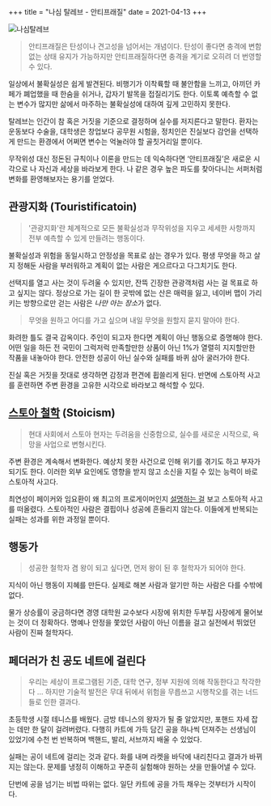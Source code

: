 +++
title = "나심 탈레브 - 안티프래질"
date = 2021-04-13
+++

![나심탈레브](https://bear-images.sfo2.cdn.digitaloceanspaces.com/kang-1662218184.webp)

> 안티프래질은 탄성이나 견고성을 넘어서는 개념이다. 탄성이 좋다면 충격에 변함없는 상태 유지가 가능하지만 안티프래질하다면 충격을 계기로 오히려 더 번영할 수 있다.

일상에서 불확실성은 쉽게 발견된다. 비행기가 이착륙할 때 불안함을 느끼고, 아끼던 카페가 폐업했을 때 한숨을 쉬거나, 갑자기 발목을 접질리기도 한다. 이토록 예측할 수 없는 변수가 많지만 삶에서 마주하는 불확실성에 대하여 깊게 고민하지 못한다.

탈레브는 인간이 참 혹은 거짓을 기준으로 결정하며 실수를 저지른다고 말한다. 환자는 운동보다 수술을, 대학생은 창업보다 공무원 시험을, 정치인은 진실보다 감언을 선택하게 만드는 환경에서 어쩌면 변수는 억눌러야 할 골칫거리일 뿐이다.

무작위성 대신 정돈된 규칙이나 이론을 만드는 데 익숙하다면 ‘안티프래질’은 새로운 시각으로 나 자신과 세상을 바라보게 한다. 나 같은 경우 높은 파도를 찾아다니는 서퍼처럼 변화를 환영해보자는 용기를 얻었다.

## 관광지화 (Touristificatoin)

> '관광지화'란 체계적으로 모든 불확실성과 무작위성을 지우고 세세한 사항까지 전부 예측할 수 있게 만들려는 행동이다.

불확실성과 위험을 동일시하고 안정성을 목표로 삼는 경우가 있다. 평생 무엇을 하고 살지 정해둔 사람을 부러워하고 계획이 없는 사람은 게으르다고 다그치기도 한다.

선택지를 열고 사는 것이 두려울 수 있지만, 잔뜩 긴장한 관광객처럼 사는 걸 목표로 하고 싶지는 않다. 정상으로 가는 길이 한 곳밖에 없는 산은 매력을 잃고, 네이버 맵이 가리키는 방향으로만 걷는 사람은 *나만 아는 장소*가 없다.

> 무엇을 원하고 어디를 가고 싶으며 내일 무엇을 원할지 묻지 말아야 한다.

화려한 틀도 결국 감옥이다. 주인이 되고자 한다면 계획이 아닌 행동으로 증명해야 한다. 어떤 일을 하든 전 국민이 그럭저럭 만족할만한 상품이 아닌 1%가 열렬히 지지할만한 작품을 내놓아야 한다. 안전한 성공이 아닌 실수와 실패를 바퀴 삼아 굴러가야 한다.

진실 혹은 거짓을 잣대로 생각하면 감정과 편견에 휩쓸리게 된다. 반면에 스토아적 사고를 훈련하면 주변 환경을 고유한 시각으로 바라보고 해석할 수 있다.

## [스토아 철학](https://kangminsuk.com/ko/blog/stoicism/) (Stoicism)

> 현대 사회에서 스토아 현자는 두려움을 신중함으로, 실수를 새로운 시작으로, 욕망을 사업으로 변형시킨다.

주변 환경은 계속해서 변화한다. 예상치 못한 사건으로 인해 위기를 겪기도 하고 부자가 되기도 한다. 이러한 외부 요인에도 영향을 받지 않고 소신을 지킬 수 있는 능력이 바로 스토아적 사고다.

최연성이 페이커와 임요환이 왜 최고의 프로게이머인지 [설명하는 걸](https://youtu.be/AEpI9e7qStE) 보고 스토아적 사고를 떠올렸다. 스토아적인 사람은 결핍이나 성공에 흔들리지 않는다. 이들에게 반복되는 실패는 성과를 위한 과정일 뿐이다.

## 행동가

> 성공한 철학자 겸 왕이 되고 싶다면, 먼저 왕이 된 후 철학자가 되어야 한다.

지식이 아닌 행동이 지혜를 만든다. 실제로 해본 사람과 알기만 하는 사람은 다를 수밖에 없다.

물가 상승률이 궁금하다면 경영 대학원 교수보다 시장에 위치한 두부집 사장에게 물어보는 것이 더 정확하다. 명예나 안정을 쫓았던 사람이 아닌 이름을 걸고 실전에서 뛰었던 사람이 진짜 철학자다.

## 페더러가 친 공도 네트에 걸린다

> 우리는 세상이 프로그램된 기준, 대학 연구, 정부 지원에 의해 작동한다고 착각한다 ... 하지만 기술적 발전은 무대 뒤에서 위험을 무릅쓰고 시행착오를 겪는 너드들로 인한 결과다.

초등학생 시절 테니스를 배웠다. 금방 테니스의 왕자가 될 줄 알았지만, 포핸드 자세 잡는 데만 한 달이 걸려버렸다. 다행히 카트에 가득 담긴 공을 하나씩 던져주는 선생님이 있었기에 수천 번 반복하며 백핸드, 발리, 서브까지 배울 수 있었다.

실패는 공이 네트에 걸리는 것과 같다. 화를 내며 라켓을 바닥에 내리친다고 결과가 바뀌지는 않는다. 문제를 냉정히 이해하고 꾸준히 실험해야 원하는 샷을 만들어낼 수 있다.

단번에 공을 넘기는 비법 따위는 없다. 일단 카트에 공을 가득 채우는 것부터가 시작이다.